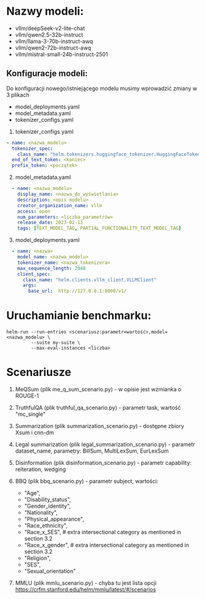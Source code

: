 # Nazwy modeli:

- vllm/deepSeek-v2-lite-chat
- vllm/qwen2.5-32b-instruct
- vllm/llama-3-70b-instruct-awq
- vllm/qwen2-72b-instruct-awq
- vllm/mistral-small-24b-instruct-2501

## Konfiguracje modeli:
Do konfiguracji nowego/istniejącego modelu musimy wprowadzić zmiany w 3 plikach
- model_deployments.yaml
- model_metadata.yaml
- tokenizer_configs.yaml

1) tokenizer_configs.yaml
```yaml
- name: <nazwa_modelu>
  tokenizer_spec:
    class_name: "helm.tokenizers.huggingface_tokenizer.HuggingFaceTokenizer"
  end_of_text_token: <koniec>
  prefix_token: <początek>
```
2) model_metadata.yaml
```yaml
  - name: <nazwa_modelu>
    display_name: <nazwa_do_wyświetlania>
    description: <opis modelu>
    creator_organization_name: vllm
    access: open
    num_parameters: <liczba_parametrów>
    release_date: 2023-02-13
    tags: [TEXT_MODEL_TAG, PARTIAL_FUNCTIONALITY_TEXT_MODEL_TAG]
```
3) model_deployments.yaml
```yaml
  - name: <nazwa>
    model_name: <nazwa_modelu>
    tokenizer_name: <nazwa_tokenizera>
    max_sequence_length: 2048
    client_spec:
      class_name: "helm.clients.vllm_client.VLLMClient"
      args:
        base_url:  http://127.0.0.1:8000/v1/

```


# Uruchamianie benchmarku:
```shell
helm-run --run-entries <scenariusz:parametr=wartość>,model=<nazwa_modelu> \
         --suite my-suite \
         --max-eval-instances <liczba>
```

# Scenariusze
1) MeQSum (plik me_q_sum_scenario.py) - w opisie jest wzmianka o ROUGE-1
2) TruthfulQA (plik truthful_qa_scenario.py) - parametr task, wartość "mc_single" 
3) Summarization (plik summarization_scenario.py) - dostępne zbiory Xsum i cnn-dm 
4) Legal summarization (plik legal_summarization_scenario.py) - parametr dataset_name, parametry: BillSum, MultiLexSum, EurLexSum 
5) Disinformation (plik disinformation_scenario.py) - parametr capability: reiteration, wedging 
6) BBQ (plik bbq_scenario.py) - parametr subject, wartości:
   - "Age",
   - "Disability_status",
   - "Gender_identity",
   - "Nationality",
   - "Physical_appearance",
   - "Race_ethnicity",
   - "Race_x_SES",  # extra intersectional category as mentioned in section 3.2
   - "Race_x_gender",  # extra intersectional category as mentioned in section 3.2
   - "Religion",
   - "SES",
   - "Sexual_orientation" 

7) MMLU (plik mmlu_scenario.py) - chyba tu jest lista opcji https://crfm.stanford.edu/helm/mmlu/latest/#/scenarios